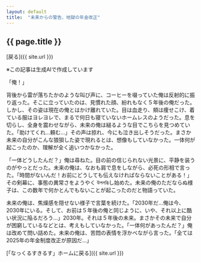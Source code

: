 ```yaml
--- 
layout: default
title:  "未来からの警告、地獄の年金改正"
---
```


## {{ page.title }}

 [戻る]({{ site.url }}) 

※この記事は生成AIで作成しています

「俺！」

背後から雷が落ちたかのような叫び声に、コーヒーを啜っていた俺は反射的に振り返った。そこに立っていたのは、見慣れた顔、紛れもなく５年後の俺だった。しかし、その姿は現在の俺とはかけ離れていた。目は血走り、頬は痩せこけ、着ている服はヨレヨレで、まるで何日も寝ていないホームレスのようだった。息を切らし、全身を震わせながら、未来の俺は縋るような目でこちらを見つめていた。「助けてくれ…頼む…」その声は掠れ、今にも泣き出しそうだった。まさか未来の自分がこんな狼狽した姿で現れるとは、想像もしていなかった。一体何が起こったのか、理解が全く追いつかなかった。

「一体どうしたんだ？」俺は尋ねた。目の前の信じられない光景に、平静を装うのがやっとだった。未来の俺は、なおも肩で息をしながら、必死の形相で言った。「時間がないんだ！お前にどうしても伝えなければならないことがある！」その剣幕に、事態の異常さをようやく উপলব্ধিし始めた。未来の俺のただならぬ様子は、この数年で何かとんでもないことが起こったのだと物語っていた。

未来の俺は、焦燥感を隠せない様子で言葉を続けた。「2030年だ…俺は今、2030年にいる。そして、お前は５年後の俺と同じように、いや、それ以上に酷い状況に陥るだろう…」2030年。それは５年後の未来。まさかその未来で自分が困窮しているなどとは、考えもしていなかった。「一体何があったんだ？」俺は改めて問い詰めた。未来の俺は、苦悶の表情を浮かべながら言った。「全ては2025年の年金制度改正が原因だ…」

 [「なっくるすきるす」ホームに戻る]({{ site.url }})
